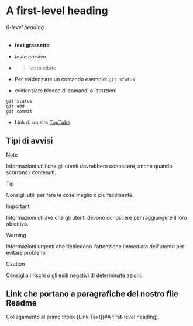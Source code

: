 # A first-level heading

###### 6-level heading

- **text grassetto**
- _testo corsivo_
- >testo citato

- Per evidenziare un comando esempio: `git status`

- evidenziare blocco di comandi o istruzioni 
```
git status
git add
git commit
```
- Link di un sito [TouTube](https://www.youtube.com/)


## Tipi di avvisi
> [!NOTE]
> Informazioni utili che gli utenti dovrebbero conoscere, anche quando scorrono i contenuti.

> [!TIP]
> Consigli utili per fare le cose meglio o più facilmente.

> [!IMPORTANT]
> Informazioni chiave che gli utenti devono conoscere per raggiungere il loro obiettivo.

> [!WARNING]
> Informazioni urgenti che richiedono l'attenzione immediata dell'utente per evitare problemi.

> [!CAUTION]
> Consiglia i rischi o gli esiti negativi di determinate azioni.

## Link che portano a paragrafiche del nostro file Readme
Collegamento al primo titolo: [Link Text](#A first-level heading).
